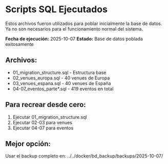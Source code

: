 # Scripts SQL Ejecutados

Estos archivos fueron utilizados para poblar inicialmente la base de datos.
Ya no son necesarios para el funcionamiento normal del sistema.

**Fecha de ejecución:** 2025-10-07
**Estado:** Base de datos poblada exitosamente

## Archivos:
- 01_migration_structure.sql - Estructura base
- 02_venues_europa.sql - 40 venues de Europa
- 03_venues_espana.sql - 40 venues de España
- 04-07_eventos_parte*.sql - 419 eventos en total

## Para recrear desde cero:
1. Ejecutar 01_migration_structure.sql
2. Ejecutar 02-03 para venues
3. Ejecutar 04-07 para eventos

## Mejor opción:
Usar el backup completo en: ../../docker/bd_backup/backups/2025-10-07/
